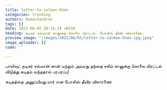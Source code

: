 ```yaml
---
title: letter-to-salman-khan
categories: trending
authors: Ramachandran
tags: []
date: 2022-06-05 20:16:24 +0530
heading: நடிகர் சல்மான் கானுக்கு கொலை மிரட்டல். போலீஸ் தீவிர விசாரணை.
preview_image: "/images/2022/06/05/letter-to-salman-khan-jpg.jpeg"
image_uploader: []
code: ''

---
```

பாலிவுட் நடிகர் சல்மான் கான் மற்றும் அவரது தந்தை சலீம் கானுக்கு கொலை மிரட்டல் விடுத்து கடிதம் வந்ததால் பரபரப்பு!

கடிதத்தை அனுப்பியது யார் என போலீஸ் தீவிர விசாரணை
